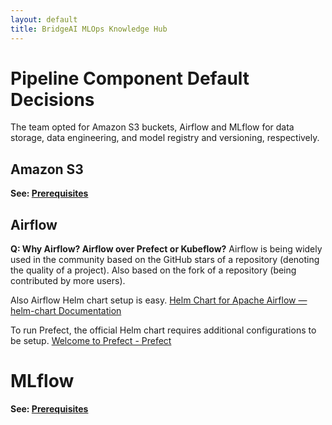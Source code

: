 ```yaml
---
layout: default
title: BridgeAI MLOps Knowledge Hub
---
```


# Pipeline Component Default Decisions
<!-- do the defaults have to be in the horizon scan?? -->
The team opted for Amazon S3 buckets, Airflow and MLflow for data storage, data engineering, and model registry and versioning, respectively.


## Amazon S3

**See: [Prerequisites](prerequisites.md)**

## Airflow
**Q: Why Airflow? Airflow over Prefect or Kubeflow?**
Airflow is being widely used in the community based on the GitHub stars of a repository (denoting the quality of a project). Also based on the fork of a repository (being contributed by more users).

Also Airflow Helm chart setup is easy. [Helm Chart for Apache Airflow — helm-chart Documentation](https://airflow.apache.org/docs/helm-chart/stable/index.html) 

To run Prefect, the official Helm chart requires additional configurations to be setup. [Welcome to Prefect - Prefect](https://docs.prefect.io/3.0/get-started/index) 

# MLflow
**See: [Prerequisites](prerequisites.md)**